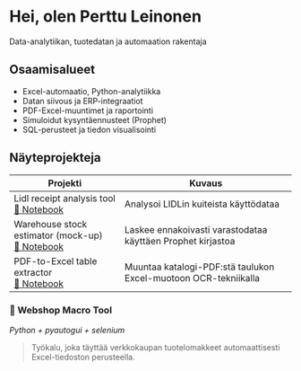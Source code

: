 # Hei, olen Perttu Leinonen
Data-analytiikan, tuotedatan ja automaation rakentaja

## Osaamisalueet
- Excel-automaatio, Python-analytiikka
- Datan siivous ja ERP-integraatiot
- PDF-Excel-muuntimet ja raportointi
- Simuloidut kysyntäennusteet (Prophet)
- SQL-perusteet ja tiedon visualisointi

## Näyteprojekteja

| Projekti | Kuvaus |
|----------|--------|
| Lidl receipt analysis tool<br><a href="Toolbox/notebooks/Lidl_receipt_financial_tracker.ipynb">📓 Notebook</a>  <a href="https://colab.research.google.com/github/Alleyfoo/Alleyfoo/blob/main/notebooks/Lidl_receipt_financial_tracker.ipynb">|Analysoi LIDLin kuiteista käyttödataa|
| Warehouse stock estimator (mock-up)<br><a href="Toolbox/notebooks/prophet.ipynb">📓 Notebook</a>  <a href="https://colab.research.google.com/github/Alleyfoo/Alleyfoo/blob/main/notebooks/Warehouse_stock_estimator.ipynb">|Laskee ennakoivasti varastodataa käyttäen Prophet kirjastoa|
| PDF-to-Excel table extractor<br><a href="Toolbox/notebooks/pdf_to_excel_converter.ipynb">📓 Notebook</a> <a href="https://colab.research.google.com/github/Alleyfoo/Alleyfoo/blob/main/notebooks/pdf_to_excel_converter.ipynb">| Muuntaa katalogi-PDF:stä taulukon Excel-muotoon OCR-tekniikalla |
  
### 🛒 Webshop Macro Tool
*Python + pyautogui + selenium*
> Työkalu, joka täyttää verkkokaupan tuotelomakkeet automaattisesti Excel-tiedoston perusteella.
